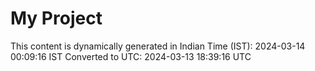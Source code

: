 # My Project

This content is dynamically generated in Indian Time (IST): 2024-03-14 00:09:16 IST
Converted to UTC: 2024-03-13 18:39:16 UTC
